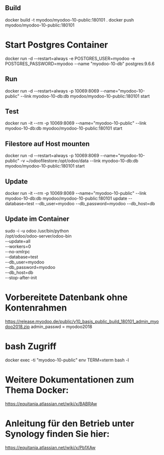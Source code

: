 ## Build
docker build -t myodoo/myodoo-10-public:180101 .
docker push myodoo/myodoo-10-public:180101

# Start Postgres Container
docker run -d --restart=always -e POSTGRES_USER=myodoo -e POSTGRES_PASSWORD=myodoo --name "myodoo-10-db" postgres:9.6.6

## Run
docker run -d --restart=always -p 10069:8069 --name="myodoo-10-public" --link myodoo-10-db:db  myodoo/myodoo-10-public:180101 start

## Test
docker run -it --rm -p 10069:8069 --name="myodoo-10-public" --link myodoo-10-db:db  myodoo/myodoo-10-public:180101 start

## Filestore auf Host mounten
docker run -d --restart=always -p 10069:8069 --name="myodoo-10-public" -v ~/odoofilestore:/opt/odoo/data --link myodoo-10-db:db  myodoo/myodoo-10-public:180101 start
 
## Update
docker run -it --rm -p 10069:8069 --name="myodoo-10-public" --link myodoo-10-db:db myodoo/myodoo-10-public:180101 update --database=test --db_user=myodoo --db_password=myodoo --db_host=db

## Update im Container
sudo -i -u odoo /usr/bin/python \
    /opt/odoo/odoo-server/odoo-bin \
    --update=all \
    --workers=0 \
    --no-xmlrpc \
    --database=test \
    --db_user=myodoo \
    --db_password=myodoo \
    --db_host=db \
    --stop-after-init

# Vorbereitete Datenbank ohne Kontenrahmen
https://release.myodoo.de/public/v10_basis_public_build_180101_admin_myodoo2018.zip
admin_passwd = myodoo2018

# bash Zugriff
docker exec -ti "myodoo-10-public" env TERM=xterm bash -l

# Weitere Dokumentationen zum Thema Docker:
https://equitania.atlassian.net/wiki/x/BABRAw

# Anleitung für den Betrieb unter Synology finden Sie hier:
https://equitania.atlassian.net/wiki/x/Pb1XAw